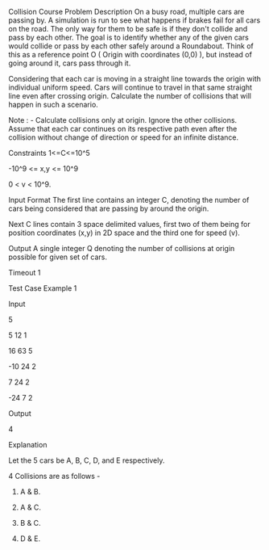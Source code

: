 Collision Course
Problem Description
On a busy road, multiple cars are passing by. A simulation is run to see what happens if brakes fail for all cars on the road. The only way for them to be safe is if they don't collide and pass by each other. The goal is to identify whether any of the given cars would collide or pass by each other safely around a Roundabout. Think of this as a reference point O ( Origin with coordinates (0,0) ), but instead of going around it, cars pass through it.

Considering that each car is moving in a straight line towards the origin with individual uniform speed. Cars will continue to travel in that same straight line even after crossing origin. Calculate the number of collisions that will happen in such a scenario.

Note : - Calculate collisions only at origin. Ignore the other collisions. Assume that each car continues on its respective path even after the collision without change of direction or speed for an infinite distance.

Constraints
1<=C<=10^5

-10^9 <= x,y <= 10^9

0 < v < 10^9.

Input Format
The first line contains an integer C, denoting the number of cars being considered that are passing by around the origin.

Next C lines contain 3 space delimited values, first two of them being for position coordinates (x,y) in 2D space and the third one for speed (v).

Output
A single integer Q denoting the number of collisions at origin possible for given set of cars.

Timeout
1


Test Case
Example 1

Input

5

5 12 1

16 63 5

-10 24 2

7 24 2

-24 7 2

Output

4

Explanation

Let the 5 cars be A, B, C, D, and E respectively.

4 Collisions are as follows -

1) A & B.

2) A & C.

3) B & C.

4) D & E.